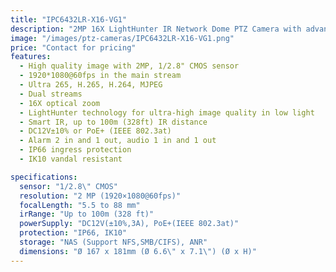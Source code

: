 ```yaml
---
title: "IPC6432LR-X16-VG1"
description: "2MP 16X LightHunter IR Network Dome PTZ Camera with advanced features including ultra-high image quality in low light, 100m IR range, and IP66 protection"
image: "/images/ptz-cameras/IPC6432LR-X16-VG1.png"
price: "Contact for pricing"
features:
  - High quality image with 2MP, 1/2.8" CMOS sensor
  - 1920*1080@60fps in the main stream
  - Ultra 265, H.265, H.264, MJPEG
  - Dual streams
  - 16X optical zoom
  - LightHunter technology for ultra-high image quality in low light
  - Smart IR, up to 100m (328ft) IR distance
  - DC12V±10% or PoE+ (IEEE 802.3at)
  - Alarm 2 in and 1 out, audio 1 in and 1 out
  - IP66 ingress protection
  - IK10 vandal resistant

specifications:
  sensor: "1/2.8\" CMOS"
  resolution: "2 MP (1920×1080@60fps)"
  focalLength: "5.5 to 88 mm"
  irRange: "Up to 100m (328 ft)"
  powerSupply: "DC12V(±10%,3A), PoE+(IEEE 802.3at)"
  protection: "IP66, IK10"
  storage: "NAS (Support NFS,SMB/CIFS), ANR"
  dimensions: "Ø 167 x 181mm (Ø 6.6\" x 7.1\") (Ø x H)"
---
```


